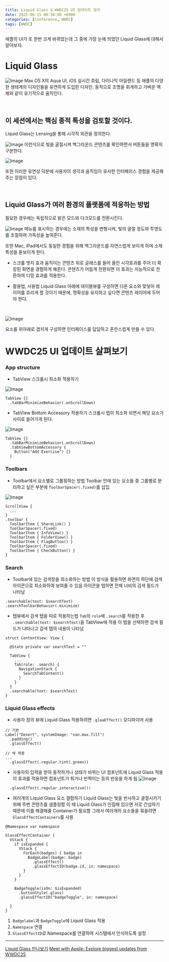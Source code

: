 ```yaml
---
title: Liquid Glass & WWDC25 UI 업데이트 정리
date: 2025-06-15 00:34:00 +0900
categories: [Conference, WWDC]
tags: [WWDC]
---
```


애플의 UI가 또 한번 크게 바뀌었는데 그 중에 가장 눈에 띄었던 Liquid Glass에 대해서 알아보자.

# Liquid Glass
![Image](https://github.com/user-attachments/assets/d630f8a7-d0a9-4b78-bf1b-859b548a99c5)
Max OS X의 Aqua UI, iOS 실시간 흐림, 다이나믹 아일랜드 등 애플의 다양한 생태계의 디자인들을 유연하게 도입한 디자인.
동적으로 조명을 휘게하고 가벼운 액체와 같이 유기적으로 움직인다.

<br>

## 이 세션에서는 핵심 종적 특성을 검토할 것이다.
Liquid Glass는 Lensing을 통해 시각적 외관을 정의한다.

![Image](https://github.com/user-attachments/assets/27ba3cfb-e5d4-40e4-87f3-beac23f76927)
이런식으로 빛을 굴절시켜 백그라운드 콘텐츠를 확인하면서 버튼들을 명확히 구분한다.

![Image](https://github.com/user-attachments/assets/5676eb45-26e0-44dd-adf3-63da29e16b2c)

또한 이러한 유연성 덕분에 사용자의 생각과 움직임이 유사한 인터페이스 경험을 제공해주는 장점이 있다.

<br>

## Liquid Glass가 여러 환경의 플랫폼에 적응하는 방법
필요한 경우에는 독립적으로 밝은 모드와 다크모드를 전환시킨다.

![Image](https://github.com/user-attachments/assets/47afff39-a9a2-4756-b1b6-37763b4816f0)
메뉴를 표시하는 경우에는 소재의 특성을 변형시켜, 빛의 굴절 정도와 투명도를 조절하여 가독성을 높여준다.

또한 Mac, iPad에서도 동일한 경험을 위해 백그라운드를 자연스럽게 보이게 하며 소재 특성을 돋보이게 한다.


- 스크롤 엣지 효과
움직이는 콘텐츠 위로 글래스를 들어 올린 시각효과를 주어 더 확장된 화면을 경험하게 해준다.
콘텐츠가 어둡게 전환되면 이 효과는 지능적으로 전환하여 디밍 효과를 적용한다.


- 활용법, 사용법
Liquid Glass 아래에 테이블뷰를 구성하면 다른 요소와 맞닿아 레이어를 흐리게 할 것이기 때문에, 명확성을 유지하고 싶다면 콘텐츠 레이어에 두어야 한다.

<br>

![Image](https://github.com/user-attachments/assets/8e5f7d70-c7ca-4b9f-b854-be8c801114a5)

요소를 위아래로 겹치게 구성하면 인터페이스를 답답하고 혼란스럽게 만들 수 있다.


# WWDC25 UI 업데이트 살펴보기

### App structure

- TabView 스크롤시 최소화 적용하기

![Image](https://github.com/user-attachments/assets/21bdb02b-f007-428e-9118-8ba6c799a7eb)

```
TabView {}
  .tabBarMinimizeBehavior(.onScrollDown)
```

- TabView Bottom Accessory 적용하기
스크롤시 탭이 최소화 되면서 해당 요소가 사이로 들어가게 된다.

![Image](https://github.com/user-attachments/assets/ec358338-c7e1-40a6-b2d0-2d4d465fb73a)

```
TabView {}
  .tabBarMinimizeBehavior(.onScrollDown)
  .tabViewBottomAccessory {
    Button("Add Exercise") {}
  }
```

### Toolbars

- Toolbar에서 요소별로 그룹핑하는 방법
  Toolbar 안에 있는 요소들 중 그룹별로 분리하고 싶은 부분에 `ToolbarSpacer(.fixed)`를 삽입

![Image](https://github.com/user-attachments/assets/849dae0c-d617-4247-b8c0-3d7dac4b6dab)
```
ScrollView {
  ...
}
.toolbar {
  ToolbarItem { ShareLink() }
  ToolbarSpacer(.fixed)
  ToolbarItem { InfoView() }
  ToolbarItem { FolderView() }
  ToolbarItem { FlagButton() }
  ToolbarSpacer(.fixed)
  ToolbarItem { CheckButton() }
}
```

### Search

- Toolbar에 있는 검색창을 최소화하는 방법
  이 방식을 활용하면 화면의 하단에 검색 아이콘으로 최소화하여 보여줄 수 있음
  아이콘을 탭하면 전체 너비의 검색 필드가 나타남
```
.searchable(text: $searchText)
.searchToolbarBehavior(.minimize)
```


- 탭뷰에서 검색 탭을 따로 적용하는법
  `Tab`의 `role`에 `.search`를 적용한 후 `.searchable(text: $searchText)`을 TabView에 적용
  이 탭을 선택하면 검색 필드가 나타나고 검색 탭의 내용이 나타남
```
struct ContentView: View {

  @State private var searchText = ""

  TabView {
    ...
    Tab(role: .search) {
      NavigationStack {
        SearchTabContent()
      }
    }
  }
  .searchable(text: $searchText)
}
```

### Liquid Glass effects
- 사용자 정의 뷰에 Liquid Glass 적용하려면 `.glaaEffect()` 모디파이어 사용
```
// 기본
Label("Desert", systemImage: "sun.max.fill")
  .padding()
  .glassEffect()

// 색 적용
...
  .glassEffect(.regular.tint(.green))
```

- 사용자의 입력을 받아 동작하거나 상태가 바뀌는 UI 컴포넌트에 Liquid Glass 적용
  이 효과를 적용하면 컴포넌트가 튀거나 반짝이는 등의 반응을 하게 됨
  ![Image](https://github.com/user-attachments/assets/81a62df4-1ab1-4fe0-be95-fded68053f7d)
```
  .glassEffect(.regular.interactive())
```


- 여러개의 Liquid Glass 요소 결합하기
Liquid Glass는 빛을 반사하고 굴절시키기 위해 주변 콘텐츠를 샘플링함
이 때 Liquid Glass가 인접해 있으면 서로 간섭하기 때문에 이를 해결해줄 Container가 필요함
그래서 여러개의 요소들을 묶을려면 `GlassEffectContainers`를 사용
```
@Namespace var namespace

GlassEffectContainer {
  VStack {
    if isExpanded {
      VStack {
        ForEach(badges) { badge in
          BadgeLabel(badge: badge)
            .glassEffect()
            .glassEffectID(badge.id, in: namespace)
        }
      }
    }

    BadgeToggle(isOn: $isExpanded)
      .buttonStyle(.glass)
      .glassEffectID("badgeToggle", in: namespace)

  }
}

```
1. `Badgelabel`과 `BadgeToggle`에 Liquid Glass 적용
2. `Namespace` 연결
3. `GlassEffectID`로 Namespace를 연결하여 시스템에서 인식하도록 설정









---
[Liquid Glass 만나보기](https://developer.apple.com/kr/videos/play/wwdc2025/219/)
[Meet with Apple: Explore biggest updates from WWDC25](https://youtu.be/9lO3dsuS3KA?feature=shared)
